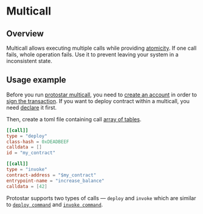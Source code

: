 # Multicall

## Overview
Multicall allows executing multiple calls while providing [atomicity](https://en.wikipedia.org/wiki/Atomicity_(database_systems)). If one call fails, whole operation fails. Use it to prevent leaving your system in a inconsistent state. 


## Usage example

Before you run [protostar multicall](/docs/cli-reference#multicall), you need to [create an account](./05-deploy-account.md) in order to [sign the transaction](./06-signing.md). If you want to deploy contract within a multicall, you need [declare](./03-declare.md) it first.


Then, create a toml file containing call [array of tables](https://toml.io/en/v1.0.0#array-of-tables).

```toml
[[call]]
type = "deploy"
class-hash = 0xDEADBEEF
calldata = []
id = "my_contract"

[[call]]
type = "invoke"
contract-address = "$my_contract"
entrypoint-name = "increase_balance"
calldata = [42]
```

Protostar supports two types of calls — `deploy` and `invoke` which are similar to [`deploy command`](/docs/cli-reference#deploy) and [`invoke command`](/docs/cli-reference#invoke).